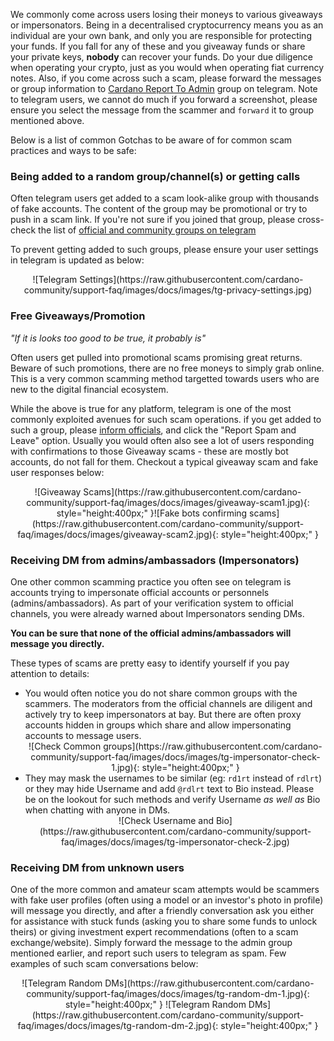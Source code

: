 
We commonly come across users losing their moneys to various giveaways or impersonators. Being in a decentralised cryptocurrency means you as an individual are your own bank, and only you are responsible for protecting your funds.
If you fall for any of these and you giveaway funds or share your private keys, **nobody** can recover your funds. Do your due diligence when operating your crypto, just as you would when operating fiat currency notes.
Also, if you come across such a scam, please forward the messages or group information to [Cardano Report To Admin](https://t.me/CardanoReportToAdmin) group on telegram.
Note to telegram users, we cannot do much if you forward a screenshot, please ensure you select the message from the scammer and `forward` it to group mentioned above.

Below is a list of common Gotchas to be aware of for common scam practices and ways to be safe:

### Being added to a random group/channel(s) or getting calls

Often telegram users get added to a scam look-alike group with thousands of fake accounts. The content of the group may be promotional or try to push in a scam link. If you're not sure if you joined that group, please cross-check the list of [official and community groups on telegram](https://forum.cardano.org/t/cardano-stay-safe-series-official-community-channel-list/20046)

To prevent getting added to such groups, please ensure your user settings in telegram is updated as below:

  <center>![Telegram Settings](https://raw.githubusercontent.com/cardano-community/support-faq/images/docs/images/tg-privacy-settings.jpg)</center>

### Free Giveaways/Promotion

*"If it is looks too good to be true, it probably is"*

Often users get pulled into promotional scams promising great returns. Beware of such promotions, there are no free moneys to simply grab online.
This is a very common scamming method targetted towards users who are new to the digital financial ecosystem.

While the above is true for any platform, telegram is one of the most commonly exploited avenues for such scam operations. if you get added to such a group, please [inform officials](https://t.me/CardanoReportToAdmin), and click the "Report Spam and Leave" option. Usually you would often also see a lot of users responding with confirmations to those Giveaway scams - these are mostly bot accounts, do not fall for them.
Checkout a typical giveaway scam and fake user responses below:

<center>![Giveaway Scams](https://raw.githubusercontent.com/cardano-community/support-faq/images/docs/images/giveaway-scam1.jpg){: style="height:400px;" }![Fake bots confirming scams](https://raw.githubusercontent.com/cardano-community/support-faq/images/docs/images/giveaway-scam2.jpg){: style="height:400px;" }</center>

### Receiving DM from admins/ambassadors (Impersonators)

One other common scamming practice you often see on telegram is accounts trying to impersonate official accounts or personnels (admins/ambassadors). As part of your verification system to official channels, you were already warned about Impersonators sending DMs.

**You can be sure that none of the official admins/ambassadors will message you directly.**

These types of scams are pretty easy to identify yourself if you pay attention to details:

* You would often notice you do not share common groups with the scammers. The moderators from the official channels are diligent and actively try to keep impersonators at bay. But there are often proxy accounts hidden in groups which share and allow impersonating accounts to message users.  
  <center>![Check Common groups](https://raw.githubusercontent.com/cardano-community/support-faq/images/docs/images/tg-impersonator-check-1.jpg){: style="height:400px;" }</center>
* They may mask the usernames to be similar (eg: `rd1rt` instead of `rdlrt`) or they may hide Username and add `@rdlrt` text to Bio instead. Please be on the lookout for such methods and verify Username *as well as* Bio when chatting with anyone in DMs.  
  <center>![Check Username and Bio](https://raw.githubusercontent.com/cardano-community/support-faq/images/docs/images/tg-impersonator-check-2.jpg)</center>

### Receiving DM from unknown users

One of the more common and amateur scam attempts would be scammers with fake user profiles (often using a model or an investor's photo in profile) will message you directly, and after a friendly conversation ask you either for assistance with stuck funds (asking you to share some funds to unlock theirs) or giving investment expert recommendations (often to a scam exchange/website). Simply forward the message to the admin group mentioned earlier, and report such users to telegram as spam. Few examples of such scam conversations below:

  <center>![Telegram Random DMs](https://raw.githubusercontent.com/cardano-community/support-faq/images/docs/images/tg-random-dm-1.jpg){: style="height:400px;" }
  ![Telegram Random DMs](https://raw.githubusercontent.com/cardano-community/support-faq/images/docs/images/tg-random-dm-2.jpg){: style="height:400px;" }</center>
